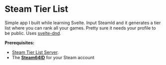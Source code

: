 # Steam Tier List

Simple app I built while learning Svelte. Input SteamId and it generates a tier list where you can rank all your games. Pretty sure it needs your profile to be public. Uses [svelte-dnd](https://github.com/isaacHagoel/svelte-dnd-action).

**Prerequisites:**
- [Steam Tier List Server](https://github.com/Omar-Kadery/steam-tier-list-server).
- The **[Steam64ID](https://steamid.io/lookup)** for your Steam account

